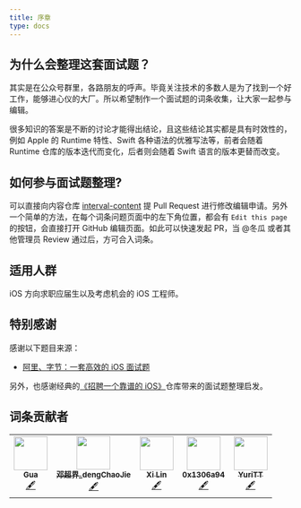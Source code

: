 ```yaml
---
title: 序章
type: docs
---
```


## 为什么会整理这套面试题？

其实是在公众号群里，各路朋友的呼声。毕竟关注技术的多数人是为了找到一个好工作，能够进心仪的大厂。所以希望制作一个面试题的词条收集，让大家一起参与编辑。

很多知识的答案是不断的讨论才能得出结论，且这些结论其实都是具有时效性的，例如 Apple 的 Runtime 特性、Swift 各种语法的优雅写法等，前者会随着 Runtime 仓库的版本迭代而变化，后者则会随着 Swift 语言的版本更替而改变。

## 如何参与面试题整理?

可以直接向内容仓库 [interval-content](https://github.com/idevqa/interval-content) 提 Pull Request 进行修改编辑申请。另外一个简单的方法，在每个词条问题页面中的左下角位置，都会有 `Edit this page` 的按钮，会直接打开 GitHub 编辑页面。如此可以快速发起 PR，当 @冬瓜 或者其他管理员 Review 通过后，方可合入词条。

## 适用人群

iOS 方向求职应届生以及考虑机会的 iOS 工程师。

## 特别感谢

感谢以下题目来源：

* [阿里、字节：一套高效的 iOS 面试题](https://juejin.im/post/5e397ccaf265da570b3f1b02)

另外，也感谢经典的[《招聘一个靠谱的 iOS》](https://github.com/ChenYilong/iOSInterviewQuestions)仓库带来的面试题整理启发。

## 词条贡献者

<!-- ALL-CONTRIBUTORS-LIST:START - Do not remove or modify this section -->
<!-- prettier-ignore-start -->
<!-- markdownlint-disable -->
<table>
  <tr>
    <td align="center"><a href="https://www.desgard.com/"><img src="https://avatars3.githubusercontent.com/u/7804535?v=4" width="60px;" alt=""/><br /><sub><b>Gua</b></sub></a><br /><a href="#content-Desgard" title="Content">🖋</a></td>
    <td align="center"><a href="https://juejin.im/user/590062eeda2f60005ddf10bd"><img src="https://avatars1.githubusercontent.com/u/13744851?v=4" width="60px;" alt=""/><br /><sub><b>邓超界_dengChaoJie</b></sub></a><br /><a href="#content-dengchaojie" title="Content">🖋</a></td>
    <td align="center"><a href="https://github.com/xilin"><img src="https://avatars1.githubusercontent.com/u/543395?v=4" width="60px;" alt=""/><br /><sub><b>Xi Lin</b></sub></a><br /><a href="#content-xilin" title="Content">🖋</a></td>
    <td align="center"><a href="https://blog.0x1306a94.com"><img src="https://avatars3.githubusercontent.com/u/14822396?v=4" width="60px;" alt=""/><br /><sub><b>0x1306a94</b></sub></a><br /><a href="#content-0x1306a94" title="Content">🖋</a></td>
    <td align="center"><a href="http://blog.upmer.com/"><img src="https://avatars2.githubusercontent.com/u/9051625?v=4" width="60px;" alt=""/><br /><sub><b>YuriTT</b></sub></a><br /><a href="#content-TifaTsubasa" title="Content">🖋</a></td>
  </tr>
</table>

<!-- markdownlint-enable -->
<!-- prettier-ignore-end -->
<!-- ALL-CONTRIBUTORS-LIST:END -->


